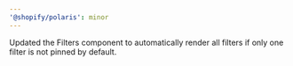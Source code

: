 ```yaml
---
'@shopify/polaris': minor
---
```


Updated the Filters component to automatically render all filters if only one filter is not pinned by default.
